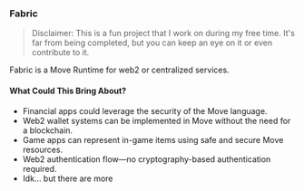 ### Fabric

> Disclaimer: This is a fun project that I work on during my free time. It's far from being completed, but you can keep
> an eye on it or even contribute to it.

Fabric is a Move Runtime for web2 or centralized services.

#### What Could This Bring About?

- Financial apps could leverage the security of the Move language.
- Web2 wallet systems can be implemented in Move without the need for a blockchain.
- Game apps can represent in-game items using safe and secure Move resources.
- Web2 authentication flow—no cryptography-based authentication required.
- Idk... but there are more

